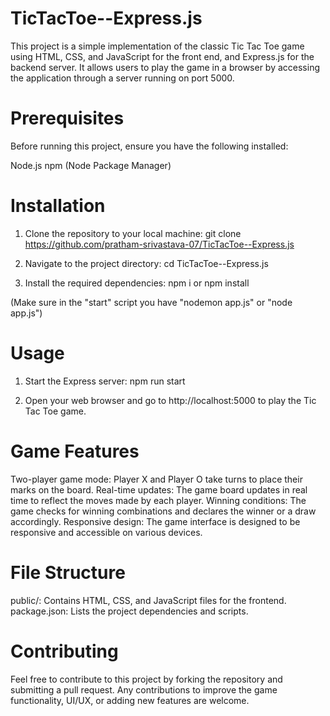 # TicTacToe--Express.js


This project is a simple implementation of the classic Tic Tac Toe game using HTML, CSS, and JavaScript for the front end, and Express.js for the backend server. It allows users to play the game in a browser by accessing the application through a server running on port 5000.

# Prerequisites
Before running this project, ensure you have the following installed:

Node.js
npm (Node Package Manager)

# Installation

1. Clone the repository to your local machine:
git clone https://github.com/pratham-srivastava-07/TicTacToe--Express.js

2. Navigate to the project directory:
cd TicTacToe--Express.js

3. Install the required dependencies:
   npm i or npm install

(Make sure in the "start" script you have "nodemon app.js" or "node app.js")

# Usage
1. Start the Express server:
   npm run start

2. Open your web browser and go to http://localhost:5000 to play the Tic Tac Toe game.


# Game Features

Two-player game mode: Player X and Player O take turns to place their marks on the board.
Real-time updates: The game board updates in real time to reflect the moves made by each player.
Winning conditions: The game checks for winning combinations and declares the winner or a draw accordingly.
Responsive design: The game interface is designed to be responsive and accessible on various devices.

# File Structure
public/: Contains HTML, CSS, and JavaScript files for the frontend.
package.json: Lists the project dependencies and scripts.

# Contributing
Feel free to contribute to this project by forking the repository and submitting a pull request. Any contributions to improve the game functionality, UI/UX, or adding new features are welcome.
